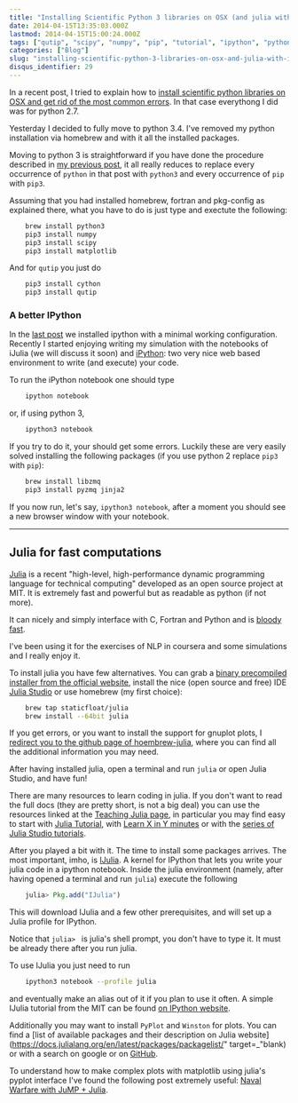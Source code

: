 ```yaml
---
title: "Installing Scientific Python 3 libraries on OSX (and julia with IJulia)"
date: 2014-04-15T13:35:03.000Z
lastmod: 2014-04-15T15:00:24.000Z
tags: ["qutip", "scipy", "numpy", "pip", "tutorial", "ipython", "python3", "julia", "ijulia"]
categories: ["Blog"]
slug: "installing-scientific-python-3-libraries-on-osx-and-julia-with-ijulia"
disqus_identifier: 29
---
```


In a recent post, I tried to explain how to  [install scientific python libraries on OSX and get rid of the most common errors](https://www.mseri.me/installing-scientific-python-libraries-on-osx/). In that case everythong I did was for python 2.7.

Yesterday I decided to fully move to python 3.4. I've removed my python installation via homebrew and with it all the installed packages.

Moving to python 3 is straightforward if you have done the procedure described in [my previous post](https://www.mseri.me/installing-scientific-python-libraries-on-osx/), it all really reduces to replace every occurrence of `python` in that post with `python3` and every occurrence of `pip` with `pip3`. 

Assuming that you had installed homebrew, fortran and pkg-config as explained there, what you have to do is just type and exectute the following:

```sh
    brew install python3
    pip3 install numpy
    pip3 install scipy
    pip3 install matplotlib
```
And for `qutip` you just do

```sh
    pip3 install cython
    pip3 install qutip
```
### A better IPython

In the [last post](https://www.mseri.me/installing-scientific-python-libraries-on-osx/) we installed ipython with a minimal working configuration. Recently I started enjoying writing my simulation with the notebooks of iJulia (we will discuss it soon) and [iPython](https://ipython.org/notebook.html): two very nice web based environment to write (and execute) your code.

To run the iPython notebook one should type

```sh
    ipython notebook
```
or, if using python 3,

```sh
    ipython3 notebook
```

If you try to do it, your should get some errors. Luckily these are very easily solved installing the following packages (if you use python 2 replace `pip3` with `pip`):

```sh
    brew install libzmq
    pip3 install pyzmq jinja2
```
If you now run, let's say, `ipython3 notebook`, after a moment you should see a new browser window with your notebook.

- - - - - - 

## Julia for fast computations

[Julia](https://julialang.org) is a recent "high-level, high-performance dynamic programming language for technical computing" developed as an open source project at MIT. It is extremely fast and powerful but as readable as python (if not more).

It can nicely and simply interface with C, Fortran and Python and is [bloody fast](https://julialang.org/benchmarks/).

I've been using it for the exercises of NLP in coursera and some simulations and I really enjoy it.

To install julia you have few alternatives. You can grab a [binary precompiled installer from the official website](https://julialang.org/downloads/), install the nice (open source and free) IDE [Julia Studio](https://forio.com/products/julia-studio/) or use homebrew (my first choice):

```sh
    brew tap staticfloat/julia
    brew install --64bit julia
```
If you get errors, or you want to install the support for gnuplot plots, I [redirect you to the github page of hoembrew-julia](https://github.com/staticfloat/homebrew-julia), where you can find all the additional information you may need.

After having installed julia, open a terminal and run `julia` or open Julia Studio, and have fun!

There are many resources to learn coding in julia. If you don't want to read the full docs (they are pretty short, is not a big deal) you can use the resources linked at the [Teaching Julia page](https://julialang.org/teaching/), in particular you may find easy to start with [Julia Tutorial](https://nbviewer.ipython.org/github/JuliaX/JuliaTutorial/blob/master/JuliaTutorial.ipynb), with [Learn X in Y minutes](https://learnxinyminutes.com/docs/julia/) or with the [series of Julia Studio tutorials](https://forio.com/products/julia-studio/tutorials/).

After you played a bit with it. The time to install some packages arrives. The most important, imho, is [IJulia](https://github.com/JuliaLang/IJulia.jl). A kernel for IPython that lets you write your julia code in a ipython notebook. Inside the julia environment (namely, after having opened a terminal and run `julia`) execute the following

```julia
    julia> Pkg.add("IJulia")
```
This will download IJulia and a few other prerequisites, and will set up a Julia profile for IPython.

Notice that `julia> ` is julia's shell prompt, you don't have to type it. It must be already there after you run julia.

To use IJulia you just need to run

```sh
    ipython3 notebook --profile julia
```
and eventually make an alias out of it if you plan to use it often. A simple IJulia tutorial from the MIT can be found [on IPython website](https://nbviewer.ipython.org/url/jdj.mit.edu/~stevenj/IJulia%20Preview.ipynb).

Additionally you may want to install `PyPlot` and `Winston` for plots. You can find a [list of available packages and their description on Julia website](https://docs.julialang.org/en/latest/packages/packagelist/" target=_"blank) or with a search on google or on [GitHub](https://www.github.com).

To understand how to make complex plots with matplotlib using julia's pyplot interface I've found the following post extremely useful: [Naval Warfare with JuMP + Julia](https://iaindunning.com/2014/subs-battleships.html).